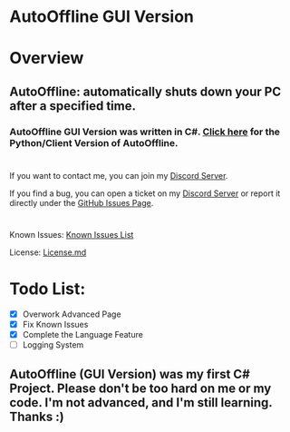 # AutoOffline GUI Version
# Overview
## AutoOffline: automatically shuts down your PC after a specified time.

### AutoOffline GUI Version was written in C#. [Click here](https://github.com/KiSki-Dev/AutoOfflineCLI) for the Python/Client Version of AutoOffline.
#
If you want to contact me, you can join my [Discord Server](https://discord.gg/53zaeTbYRn).

If you find a bug, you can open a ticket on my [Discord Server](https://discord.gg/53zaeTbYRn) or report it directly under the [GitHub Issues Page](https://github.com/KiSki-Dev/AutoOffline/issues).
#
Known Issues: [Known Issues List](https://github.com/KiSki-Dev/AutoOffline/issues/1)

License: [License.md](https://github.com/KiSki-Dev/AutoOffline/blob/main/License.md)
# Todo List:
- [X] Overwork Advanced Page
- [X] Fix Known Issues
- [X] Complete the Language Feature
- [ ] Logging System
##
## AutoOffline (GUI Version) was my first C# Project. Please don't be too hard on me or my code. I'm not advanced, and I'm still learning. Thanks :)
